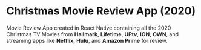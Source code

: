 # Christmas Movie Review App (2020)
 Movie Review App created in React Native containing all the 2020 Christmas TV Movies from **Hallmark**, **Lifetime**, **UPtv**, **ION**, **OWN**, and streaming apps like **Netflix**, **Hulu**, and **Amazon Prime** for review.
